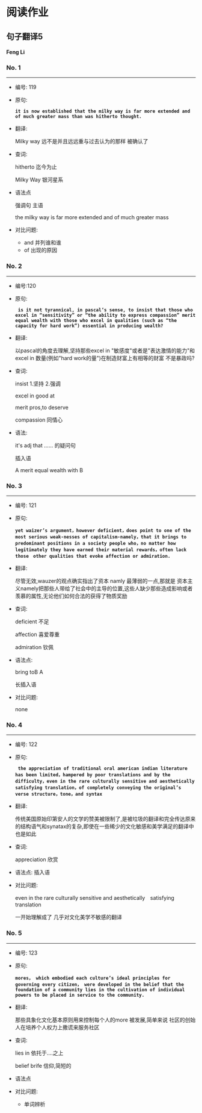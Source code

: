 # 阅读作业

## 句子翻译5

#### Feng Li

### No. 1

----



* 编号: 119

* 原句: 

  **` it is now established that the milky way is far more extended and of much greater mass than was hitherto thought.  `**

* 翻译:

  Milky way 远不是并且远远重与过去认为的那样 被确认了

* 查词:

  hitherto	迄今为止

  Milky Way	银河星系

* 语法点

  强调句 主语

  the milky way is far more extended and of much greater mass



* 对比问题:
  * and 并列谁和谁
  * of 出现的原因

### No. 2

----



* 编号:120 

* 原句: 

  **` is it not tyrannical, in pascal’s sense, to insist that those who excel in “sensitivity” or “the ability to express compassion” merit equal wealth with those who excel in qualities (such as “the capacity for hard work”) essential in producing wealth?`**

* 翻译:

  以pascal的角度去理解,坚持那些excel in "敏感度"或者是"表达激情的能力"和 excel in 数量(例如"hard work的量")在制造财富上有相等的财富 不是暴政吗?

* 查词:

  insist	1.坚持 2.强调

  excel in	 good at

  merit	pros,to deserve

  compassion	同情心

* 语法:

  it's adj that ...... 的疑问句
  
  插入语
  
  A merit equal wealth with B  

### No. 3

----



* 编号: 121

* 原句: 

  **`yet waizer’s argument，however deficient，does point to one of the most serious weak-nesses of capitalism-namely，that it brings to predominant positions in a society people who，no matter how legitimately they have earned their material rewards，often lack those　other qualities that evoke affection or admiration.`**

* 翻译:

  尽管无效,wauzer的观点确实指出了资本 namly 最薄弱的一点,那就是 资本主义namely把那些人带给了社会中的主导的位置,这些人缺少那些造成影响或者羡慕的属性,无论他们如何合法的获得了物质奖励

* 查词:

  deficient	不足

  affection	喜爱尊重

  admiration	钦佩

* 语法点:

  bring toB A

  长插入语

* 对比问题:

  none

### No. 4

----



* 编号: 122

* 原句: 

  **` the appreciation of traditional oral american indian literature has been limited，hampered by poor translations and by the difficulty，even in the rare culturally sensitive and aesthetically　satisfying translation，of completely conveying the original’s verse structure，tone，and syntax`**

* 翻译:

  传统美国原始印第安人的文学的赞美被限制了,是被垃圾的翻译和完全传达原来的结构语气和synatax的复杂,即使在一些稀少的文化敏感和美学满足的翻译中也是如此

* 查词:

  appreciation	欣赏

* 语法点:
  插入语

* 对比问题:

  even in the rare culturally sensitive and aesthetically　satisfying translation

  一开始理解成了 几乎对文化美学不敏感的翻译

  

### No. 5

----



* 编号: 123

* 原句: 

  **`mores， which embodied each culture’s ideal principles for governing every citizen， were developed in the belief that the foundation of a community lies in the cultivation of individual powers to be placed in service to the community. `**

* 翻译:

  那些具象化文化基本原则用来控制每个人的more 被发展,简单来说 社区的创始人在培养个人权力上撒谎来服务社区

* 查词:

  lies in	依托于....之上

  belief brife	信仰,简短的

* 语法点



* 对比问题:
  * 单词辨析





